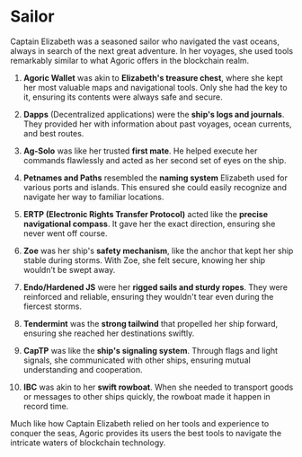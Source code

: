 # Sailor

Captain Elizabeth was a seasoned sailor who navigated the vast oceans, always in search of the next great adventure. In her voyages, she used tools remarkably similar to what Agoric offers in the blockchain realm.

1. **Agoric Wallet** was akin to **Elizabeth's treasure chest**, where she kept her most valuable maps and navigational tools. Only she had the key to it, ensuring its contents were always safe and secure.

2. **Dapps** (Decentralized applications) were the **ship's logs and journals**. They provided her with information about past voyages, ocean currents, and best routes.

3. **Ag-Solo** was like her trusted **first mate**. He helped execute her commands flawlessly and acted as her second set of eyes on the ship.

4. **Petnames and Paths** resembled the **naming system** Elizabeth used for various ports and islands. This ensured she could easily recognize and navigate her way to familiar locations.

5. **ERTP (Electronic Rights Transfer Protocol)** acted like the **precise navigational compass**. It gave her the exact direction, ensuring she never went off course.

6. **Zoe** was her ship's **safety mechanism**, like the anchor that kept her ship stable during storms. With Zoe, she felt secure, knowing her ship wouldn’t be swept away.

7. **Endo/Hardened JS** were her **rigged sails and sturdy ropes**. They were reinforced and reliable, ensuring they wouldn't tear even during the fiercest storms.

8. **Tendermint** was the **strong tailwind** that propelled her ship forward, ensuring she reached her destinations swiftly.

9. **CapTP** was like the **ship's signaling system**. Through flags and light signals, she communicated with other ships, ensuring mutual understanding and cooperation.

10. **IBC** was akin to her **swift rowboat**. When she needed to transport goods or messages to other ships quickly, the rowboat made it happen in record time.

Much like how Captain Elizabeth relied on her tools and experience to conquer the seas, Agoric provides its users the best tools to navigate the intricate waters of blockchain technology.